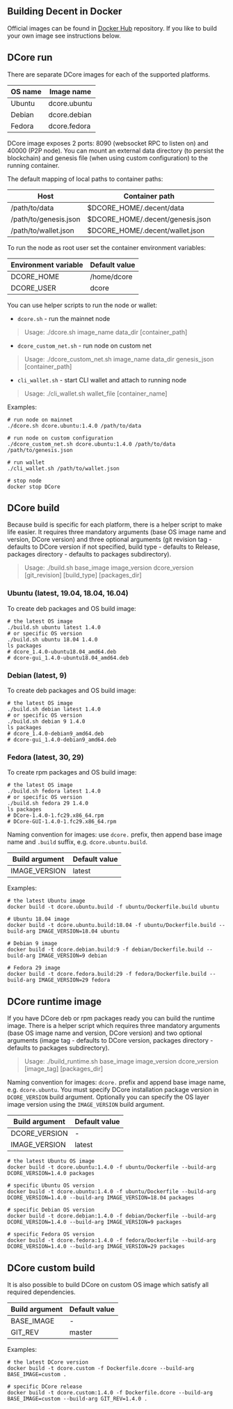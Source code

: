 Building Decent in Docker
-------------------------

Official images can be found in [Docker Hub](https://hub.docker.com/u/decentnetwork) repository. If you like to build your own image see instructions below.

## DCore run

There are separate DCore images for each of the supported platforms.

| OS name | Image name |
| ------- | ---------- |
| Ubuntu | dcore.ubuntu |
| Debian | dcore.debian |
| Fedora | dcore.fedora |

DCore image exposes 2 ports: 8090 (websocket RPC to listen on) and 40000 (P2P node).
You can mount an external data directory (to persist the blockchain) and genesis file (when using custom configuration) to the running container.

The default mapping of local paths to container paths:

| Host | Container path |
| ---- | -------------- |
| /path/to/data | $DCORE_HOME/.decent/data |
| /path/to/genesis.json | $DCORE_HOME/.decent/genesis.json |
| /path/to/wallet.json | $DCORE_HOME/.decent/wallet.json |

To run the node as root user set the container environment variables:

| Environment variable | Default value |
| -------------------- | ------------- |
| DCORE_HOME | /home/dcore |
| DCORE_USER | dcore |

You can use helper scripts to run the node or wallet:
* `dcore.sh` - run the mainnet node
> Usage: ./dcore.sh image_name data_dir [container_path]
* `dcore_custom_net.sh` - run node on custom net
> Usage: ./dcore_custom_net.sh image_name data_dir genesis_json [container_path]
* `cli_wallet.sh` - start CLI wallet and attach to running node
> Usage: ./cli_wallet.sh wallet_file [container_name]

Examples:

    # run node on mainnet
    ./dcore.sh dcore.ubuntu:1.4.0 /path/to/data

    # run node on custom configuration
    ./dcore_custom_net.sh dcore.ubuntu:1.4.0 /path/to/data /path/to/genesis.json

    # run wallet
    ./cli_wallet.sh /path/to/wallet.json

    # stop node
    docker stop DCore

## DCore build

Because build is specific for each platform, there is a helper script to make life easier. It requires three mandatory arguments (base OS image name and version, DCore version) and three optional arguments (git revision tag - defaults to DCore version if not specified, build type - defaults to Release, packages directory - defaults to packages subdirectory).

> Usage: ./build.sh base_image image_version dcore_version [git_revision] [build_type] [packages_dir]

### Ubuntu (latest, 19.04, 18.04, 16.04)

To create deb packages and OS build image:

    # the latest OS image
    ./build.sh ubuntu latest 1.4.0
    # or specific OS version
    ./build.sh ubuntu 18.04 1.4.0
    ls packages
    # dcore_1.4.0-ubuntu18.04_amd64.deb
    # dcore-gui_1.4.0-ubuntu18.04_amd64.deb

### Debian (latest, 9)

To create deb packages and OS build image:

    # the latest OS image
    ./build.sh debian latest 1.4.0
    # or specific OS version
    ./build.sh debian 9 1.4.0
    ls packages
    # dcore_1.4.0-debian9_amd64.deb
    # dcore-gui_1.4.0-debian9_amd64.deb

### Fedora (latest, 30, 29)

To create rpm packages and OS build image:

    # the latest OS image
    ./build.sh fedora latest 1.4.0
    # or specific OS version
    ./build.sh fedora 29 1.4.0
    ls packages
    # DCore-1.4.0-1.fc29.x86_64.rpm
    # DCore-GUI-1.4.0-1.fc29.x86_64.rpm

Naming convention for images: use `dcore.` prefix, then append base image name and `.build` suffix, e.g. `dcore.ubuntu.build`.

| Build argument | Default value |
| --------------- | ------------- |
| IMAGE_VERSION | latest |

Examples:

    # the latest Ubuntu image
    docker build -t dcore.ubuntu.build -f ubuntu/Dockerfile.build ubuntu

    # Ubuntu 18.04 image
    docker build -t dcore.ubuntu.build:18.04 -f ubuntu/Dockerfile.build --build-arg IMAGE_VERSION=18.04 ubuntu

    # Debian 9 image
    docker build -t dcore.debian.build:9 -f debian/Dockerfile.build --build-arg IMAGE_VERSION=9 debian

    # Fedora 29 image
    docker build -t dcore.fedora.build:29 -f fedora/Dockerfile.build --build-arg IMAGE_VERSION=29 fedora

## DCore runtime image

If you have DCore deb or rpm packages ready you can build the runtime image. There is a helper script which requires three mandatory arguments (base OS image name and version, DCore version) and two optional arguments (image tag - defaults to DCore version, packages directory - defaults to packages subdirectory).

> Usage: ./build_runtime.sh base_image image_version dcore_version [image_tag] [packages_dir]

Naming convention for images: `dcore.` prefix and append base image name, e.g. `dcore.ubuntu`. You must specify DCore installation package version in `DCORE_VERSION` build argument. Optionally you can specify the OS layer image version using the `IMAGE_VERSION` build argument.

| Build argument | Default value |
| --------------- | ------------- |
| DCORE_VERSION | - |
| IMAGE_VERSION | latest |

    # the latest Ubuntu OS image
    docker build -t dcore.ubuntu:1.4.0 -f ubuntu/Dockerfile --build-arg DCORE_VERSION=1.4.0 packages

    # specific Ubuntu OS version
    docker build -t dcore.ubuntu:1.4.0 -f ubuntu/Dockerfile --build-arg DCORE_VERSION=1.4.0 --build-arg IMAGE_VERSION=18.04 packages

    # specific Debian OS version
    docker build -t dcore.debian:1.4.0 -f debian/Dockerfile --build-arg DCORE_VERSION=1.4.0 --build-arg IMAGE_VERSION=9 packages

    # specific Fedora OS version
    docker build -t dcore.fedora:1.4.0 -f fedora/Dockerfile --build-arg DCORE_VERSION=1.4.0 --build-arg IMAGE_VERSION=29 packages

## DCore custom build

It is also possible to build DCore on custom OS image which satisfy all required dependencies.

| Build argument | Default value |
| --------------- | ------------- |
| BASE_IMAGE | - |
| GIT_REV | master |

Examples:

    # the latest DCore version
    docker build -t dcore.custom -f Dockerfile.dcore --build-arg BASE_IMAGE=custom .

    # specific DCore release
    docker build -t dcore.custom:1.4.0 -f Dockerfile.dcore --build-arg BASE_IMAGE=custom --build-arg GIT_REV=1.4.0 .
